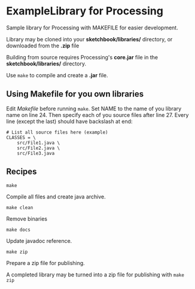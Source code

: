 # ExampleLibrary for Processing

Sample library for Processing with MAKEFILE for easier development.

Library may be cloned into your **sketchbook/libraries/** directory, or downloaded from the **.zip** file



Building from source requires Processing's **core.jar** file in the **sketchbook/libraries/** directory.

Use `make` to compile and create a **.jar** file.



## Using Makefile for you own libraries

Edit *Makefile* before running `make`.  Set NAME to the name of you library name on line 24.  Then specify each of you source files after line 27.  Every line (except the last) should have backslash at end:

```
# List all source files here (example)
CLASSES = \
	src/File1.java \
	src/File2.java \
	src/File3.java
```



## Recipes

`make`

Compile all files and create java archive.

`make clean`

Remove binaries

`make docs`

Update javadoc reference.

`make zip`

Prepare a zip file for publishing.



A completed library may be turned into a zip file for publishing with `make zip`

